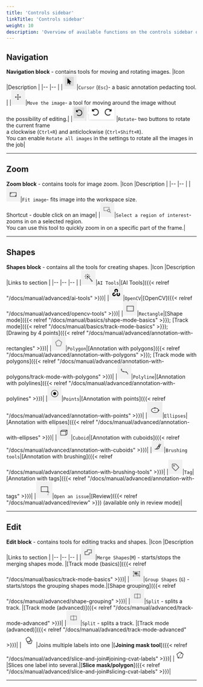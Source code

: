 ```yaml
---
title: 'Controls sidebar'
linkTitle: 'Controls sidebar'
weight: 10
description: 'Overview of available functions on the controls sidebar of the annotation tool.'
---
```


## Navigation

**Navigation block** - contains tools for moving and rotating images.
|Icon |Description |
|-- |-- |
|![](/images/image148.jpg)|`Cursor` (`Esc`)- a basic annotation pedacting tool. |
|![](/images/image149.jpg)|`Move the image`- a tool for moving around the image without<br/> the possibility of editing.|
|![](/images/image102.jpg)|`Rotate`- two buttons to rotate the current frame<br/> a clockwise (`Ctrl+R`) and anticlockwise (`Ctrl+Shift+R`).<br/> You can enable `Rotate all images` in the settings to rotate all the images in the job|

---

## Zoom

**Zoom block** - contains tools for image zoom.
|Icon |Description |
|-- |-- |
|![](/images/image151.jpg)|`Fit image`- fits image into the workspace size.<br/> Shortcut - double click on an image|
|![](/images/image166.jpg)|`Select a region of interest`- zooms in on a selected region.<br/> You can use this tool to quickly zoom in on a specific part of the frame.|

---

## Shapes

**Shapes block** - contains all the tools for creating shapes.
|Icon |Description |Links to section |
|-- |-- |-- |
|![](/images/image189.jpg)|`AI Tools`|[AI Tools]({{< relref "/docs/manual/advanced/ai-tools" >}})|
|![](/images/image201.jpg)|`OpenCV`|[OpenCV]({{< relref "/docs/manual/advanced/opencv-tools" >}})|
|![](/images/image167.jpg)|`Rectangle`|[Shape mode]({{< relref "/docs/manual/basics/shape-mode-basics" >}}); [Track mode]({{< relref "/docs/manual/basics/track-mode-basics" >}});<br/> [Drawing by 4 points]({{< relref "/docs/manual/advanced/annotation-with-rectangles" >}})|
|![](/images/image168.jpg)|`Polygon`|[Annotation with polygons]({{< relref "/docs/manual/advanced/annotation-with-polygons" >}}); [Track mode with polygons]({{< relref "/docs/manual/advanced/annotation-with-polygons/track-mode-with-polygons" >}})|
|![](/images/image169.jpg)|`Polyline`|[Annotation with polylines]({{< relref "/docs/manual/advanced/annotation-with-polylines" >}})|
|![](/images/image170.jpg)|`Points`|[Annotation with points]({{< relref "/docs/manual/advanced/annotation-with-points" >}})|
|![](/images/image241.jpg)|`Ellipses`|[Annotation with ellipses]({{< relref "/docs/manual/advanced/annotation-with-ellipses" >}})|
|![](/images/image176.jpg)|`Cuboid`|[Annotation with cuboids]({{< relref "/docs/manual/advanced/annotation-with-cuboids" >}})|
|![](/images/brushing_tools_icon.png)|`Brushing tools`|[Annotation with brushing]({{< relref "/docs/manual/advanced/annotation-with-brushing-tools" >}})|
|![](/images/image171.jpg)|`Tag`|[Annotation with tags]({{< relref "/docs/manual/advanced/annotation-with-tags" >}})|
|![](/images/image195.jpg)|`Open an issue`|[Review]({{< relref "/docs/manual/advanced/review" >}}) (available only in review mode)|

---

## Edit

**Edit block** - contains tools for editing tracks and shapes.
|Icon |Description |Links to section |
|-- |-- |-- |
|![](/images/image172.jpg)|`Merge Shapes`(`M`) - starts/stops the merging shapes mode. |[Track mode (basics)]({{< relref "/docs/manual/basics/track-mode-basics" >}})|
|![](/images/image173.jpg)|`Group Shapes` (`G`) - starts/stops the grouping shapes mode.|[Shape grouping]({{< relref "/docs/manual/advanced/shape-grouping" >}})|
|![](/images/image174.jpg)|`Split` - splits a track. |[Track mode (advanced)]({{< relref "/docs/manual/advanced/track-mode-advanced" >}})|
|![](/images/image174.jpg)|`Split` - splits a track. |[Track mode (advanced)]({{< relref "/docs/manual/advanced/track-mode-advanced" >}})|
|![](/images/join-masks-icon.jpg)|Joins multiple labels into one |[**Joining mask tool**]({{< relref "/docs/manual/advanced/slice-and-join#joining-cvat-labels" >}})|
|![](/images/slicing-tool-icon.jpg)|Slices one label into several.|[**Slice mask/polygon**]({{< relref "/docs/manual/advanced/slice-and-join#slicing-cvat-labels" >}})|

---
